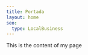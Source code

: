 ```yaml
---
title: Portada
layout: home
seo:
  type: LocalBusiness
---
```


This is the content of my page